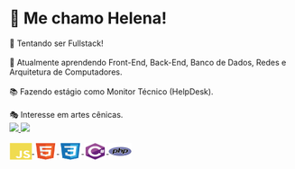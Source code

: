 <h1>👋 Me chamo Helena!</h1>
👀 Tentando ser Fullstack! <br><br>
🌱 Atualmente aprendendo Front-End, Back-End, Banco de Dados, Redes e Arquitetura de Computadores. <br><br>
📚 Fazendo estágio como Monitor Técnico (HelpDesk). <br><br>
🎭 Interesse em artes cênicas.

<!--
**GalaxyHG/GalaxyHG** is a ✨ _special_ ✨ repository because its `README.md` (this file) appears on your GitHub profile.

Here are some ideas to get you started:

- 🔭 I’m currently working on ...
- 🌱 I’m currently learning ...
- 👯 I’m looking to collaborate on ...
- 🤔 I’m looking for help with ...
- 💬 Ask me about ...
- 📫 How to reach me: ...
- 😄 Pronouns: ...
- ⚡ Fun fact: ...
-->

 <div>
  <a href="https://github.com/GalaxyHG">
  <img height="180em" src="https://github-readme-stats.vercel.app/api?username=GalaxyHG&show_icons=true&theme=dracula&include_all_commits=true&count_private=true"/>
  <img height="180em" src="https://github-readme-stats.vercel.app/api/top-langs/?username=GalaxyHG&layout=compact&langs_count=16&theme=netflix"/>
</div>


<div style="display: inline_block"><br>
  <img align="center" alt="HG-Js" height="30" width="40" src="https://raw.githubusercontent.com/devicons/devicon/master/icons/javascript/javascript-plain.svg">
  <img align="center" alt="HG-HTML" height="30" width="40" src="https://raw.githubusercontent.com/devicons/devicon/master/icons/html5/html5-original.svg">
  <img align="center" alt="HG-CSS" height="30" width="40" src="https://raw.githubusercontent.com/devicons/devicon/master/icons/css3/css3-original.svg">
  <img align="center" alt="HG-Csharp" height="30" width="40" src="https://raw.githubusercontent.com/devicons/devicon/master/icons/csharp/csharp-original.svg">
  <img align="center" alt="HG-PHP" height="30" width="40" src="https://raw.githubusercontent.com/devicons/devicon/master/icons/php/php-original.svg">
</div>

